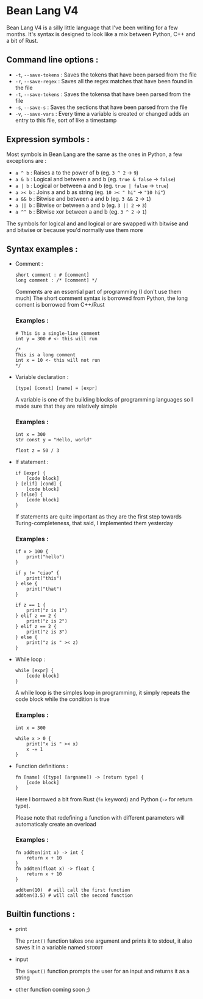 # Bean Lang V4
Bean Lang V4 is a silly little language that I've been writing for a few months.
It's syntax is designed to look like a mix between Python, C++ and a bit of Rust.

## Command line options :
- `-t`, `--save-tokens` :
	Saves the tokens that have been parsed from the file
- `-r`, `--save-regex` :
	Saves all the regex matches that have been found in the file
- `-t`, `--save-tokens` :
	Saves the tokensa that have been parsed from the file
- `-s`, `--save-s` :
	Saves the sections that have been parsed from the file
- `-v`, `--save-vars` :
	Every time a variable is created or changed adds an entry to this file, sort of like a timestamp

## Expression symbols :

Most symbols in Bean Lang are the same as the ones in Python, a few exceptions are :
- `a ^ b` : Raises a to the power of b (eg. `3 ^ 2` -> `9`)
- `a & b` : Logical and between a and b (eg. `true & false` -> `false`)
- `a | b` : Logical or between a and b (eg. `true | false` -> `true`)
- `a >< b` : Joins a and b as string (eg. `10 >< " hi"` -> `"10 hi"`)
- `a && b` : Bitwise and between a and b (eg. `3 && 2` -> `1`)
- `a || b` : Bitwise or between a and b (eg. `3 || 2` -> `3`)
- `a ^^ b` : Bitwise xor between a and b (eg. `3 ^ 2` -> `1`)

The symbols for logical and and logical or are swapped with bitwise and and bitwise or because you'd normally use them more

## Syntax examples :

- Comment :
	```
	short comment : # [comment]
	long comment : /* [comment] */
	```
	Comments are an essential part of programming (I don't use them much)
	The short comment syntax is borrowed from Python, the long coment is borrowed from C++/Rust

	### Examples :
	```
	# This is a single-line comment
	int y = 300 # <- this will run

	/*
	This is a long comment
	int x = 10 <- this will not run
	*/
	```

- Variable declaration :
	```
	[type] [const] [name] = [expr]
	```

	A variable is one of the building blocks of programming languages so I made sure that they are relatively simple

	### Examples :
	```
	int x = 300
	str const y = "Hello, world"

	float z = 50 / 3
	```

- If statement :
	```
	if [expr] {
		[code block]
	} [elif] [cond] {
		[code block]
	} [else] {
		[code block]
	}
	```

	If statements are quite important as they are the first step towards Turing-completeness, that said, I implemented them yesterday

	### Examples :
	```
	if x > 100 {
		print("hello")
	}

	if y != "ciao" {
		print("this")
	} else {
		print("that")
	}

	if z == 1 {
		print("z is 1")
	} elif z == 2 {
		print("z is 2")
	} elif z == 2 {
		print("z is 3")
	} else {
		print("z is " >< z)
	}
	```

- While loop :
	```
	while [expr] {
		[code block]
	}
	```

	A while loop is the simples loop in programming, it simply repeats the code block while the condition is true

	### Examples :
	```
	int x = 300

	while x > 0 {
		print("x is " >< x)
		x -= 1
	}
	```

- Function definitions :
	```
	fn [name] ([type] [argname]) -> [return type] {
		[code block]
	}
	```
	Here I borrowed a bit from Rust (`fn` keyword) and Python (`->` for return type).

	Please note that redefining a function with different parameters will automaticaly create an overload

	### Examples :
	```
	fn addten(int x) -> int {
		return x + 10
	}
	fn addten(float x) -> float {
		return x + 10
	}

	addten(10)  # will call the first function
	addten(3.5) # will call the second function
	```

## Builtin functions :
- print

	The `print()` function takes one argument and prints it to stdout, it also saves it in a variable named `STDOUT`

- input

	The `input()` function prompts the user for an input and returns it as a string

- other function coming soon ;)
